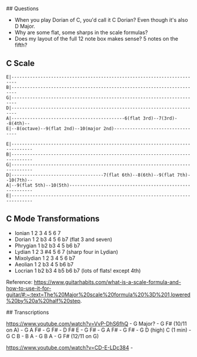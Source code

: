 
## Questions

- When you play Dorian of C, you'd call it C Dorian? Even though it's also D Major.
- Why are some flat, some sharps in the scale formulas?
- Does my layout of the full 12 note box makes sense? 5 notes on the fifth?

## C Scale

```
E|------------------------------------------------------------------------
B|------------------------------------------------------------------------
G|------------------------------------------------------------------------
D|------------------------------------------------------------------------
A|-------------------------------------------6(flat 3rd)--7(3rd)--8(4th)--
E|--8(octave)--9(flat 2nd)--10(major 2nd)---------------------------------
```

```
E|------------------------------------------------------------------------------
B|------------------------------------------------------------------------------
G|------------------------------------------------------------------------------
D|-----------------------------------7(flat 6th)--8(6th)--9(flat 7th)--10(7th)--
A|--9(flat 5th)--10(5th)--------------------------------------------------------
E|------------------------------------------------------------------------------
```

## C Mode Transformations

- Ionian 1 2 3 4 5 6 7
- Dorian 1 2 b3 4 5 6 b7 (flat 3 and seven)
- Phrygian 1 b2 b3 4 5 b6 b7
- Lydian 1 2 3 #4 5 6 7 (sharp four in Lydian)
- Mixolydian 1 2 3 4 5 6 b7
- Aeolian 1 2 b3 4 5 b6 b7
- Locrian 1 b2 b3 4 b5 b6 b7 (lots of flats! except 4th)

Reference: https://www.guitarhabits.com/what-is-a-scale-formula-and-how-to-use-it-for-guitar/#:~:text=The%20Major%20scale%20formula%20%3D%201,lowered%20by%20a%20half%20step.

## Transcriptions

https://www.youtube.com/watch?v=VvP-DhS6fhQ
    - G Major?
    - G F# (10/11 on A)
    - G A F#
    - G F#
    - D F# E
    - G F#
    - G A F#
    - G F#
    - G D (high) C (1 min)
    - G C B
    - B A
    - G B A
    - G F# (12/11 on G)

https://www.youtube.com/watch?v=CD-E-LDc384
    -
